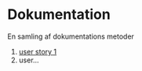 # Dokumentation
En samling af dokumentations metoder

1. [user story 1](https://github.com/bent-mortensen/Dokumentation/blob/master/UserStories/user-story-1.md)
2. user...
